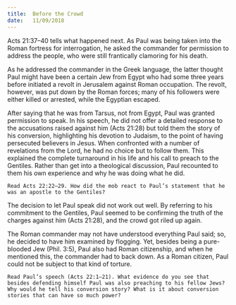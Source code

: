 ```yaml
---
title:  Before the Crowd
date:   11/09/2018
---
```


Acts 21:37–40 tells what happened next. As Paul was being taken into the Roman fortress for interrogation, he asked the commander for permission to address the people, who were still frantically clamoring for his death.

As he addressed the commander in the Greek language, the latter thought Paul might have been a certain Jew from Egypt who had some three years before initiated a revolt in Jerusalem against Roman occupation. The revolt, however, was put down by the Roman forces; many of his followers were either killed or arrested, while the Egyptian escaped.

After saying that he was from Tarsus, not from Egypt, Paul was granted permission to speak. In his speech, he did not offer a detailed response to the accusations raised against him (Acts 21:28) but told them the story of his conversion, highlighting his devotion to Judaism, to the point of having persecuted believers in Jesus. When confronted with a number of revelations from the Lord, he had no choice but to follow them. This explained the complete turnaround in his life and his call to preach to the Gentiles. Rather than get into a theological discussion, Paul recounted to them his own experience and why he was doing what he did.

`Read Acts 22:22–29. How did the mob react to Paul’s statement that he was an apostle to the Gentiles?`

The decision to let Paul speak did not work out well. By referring to his commitment to the Gentiles, Paul seemed to be confirming the truth of the charges against him (Acts 21:28), and the crowd got riled up again.  

The Roman commander may not have understood everything Paul said; so, he decided to have him examined by flogging. Yet, besides being a pure-blooded Jew (Phil. 3:5), Paul also had Roman citizenship, and when he mentioned this, the commander had to back down. As a Roman citizen, Paul could not be subject to that kind of torture.

`Read Paul’s speech (Acts 22:1–21). What evidence do you see that besides defending himself Paul was also preaching to his fellow Jews? Why would he tell his conversion story? What is it about conversion stories that can have so much power?`